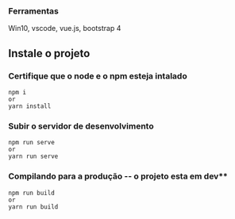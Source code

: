 
### Ferramentas

Win10, vscode, vue.js, bootstrap 4

## Instale o projeto
### Certifique que o node e o npm esteja intalado 
```
npm i 
or 
yarn install
```

### Subir o servidor de desenvolvimento
```
npm run serve 
or 
yarn run serve
```

### Compilando para a produção -- o projeto esta em dev**
```
npm run build 
or 
yarn run build
```
